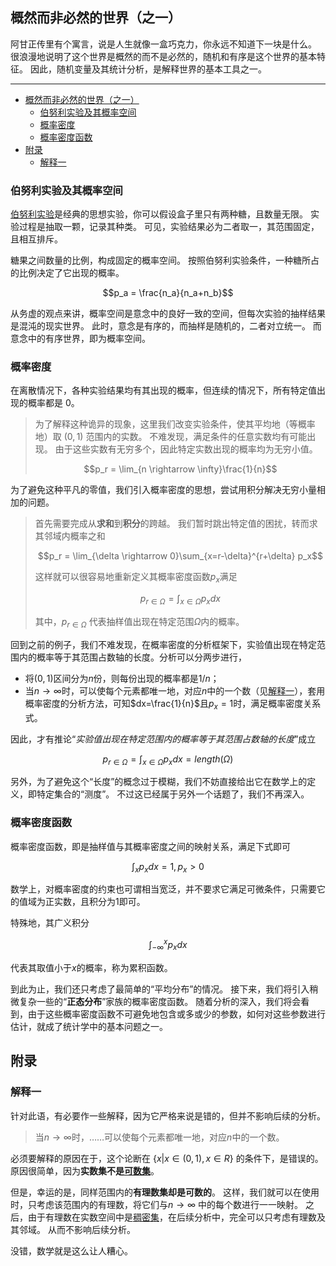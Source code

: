 ## 概然而非必然的世界（之一）

阿甘正传里有个寓言，说是人生就像一盒巧克力，你永远不知道下一块是什么。
很浪漫地说明了这个世界是概然的而不是必然的，随机和有序是这个世界的基本特征。
因此，随机变量及其统计分析，是解释世界的基本工具之一。

---
- [概然而非必然的世界（之一）](#概然而非必然的世界之一)
	- [伯努利实验及其概率空间](#伯努利实验及其概率空间)
	- [概率密度](#概率密度)
	- [概率密度函数](#概率密度函数)
- [附录](#附录)
	- [解释一](#解释一)


### 伯努利实验及其概率空间

[伯努利实验](https://www.sciencedirect.com/topics/mathematics/bernoulli-trial#:~:text=A%20Bernoulli%20trial%20is%20an%20experiment%20that%20results,of%20success%20and%20probability%20of%20failure%20as%20follows%3A "伯努利实验")是经典的思想实验，你可以假设盒子里只有两种糖，且数量无限。
实验过程是抽取一颗，记录其种类。
可见，实验结果必为二者取一，其范围固定，且相互排斥。

糖果之间数量的比例，构成固定的概率空间。
按照伯努利实验条件，一种糖所占的比例决定了它出现的概率。

$$p_a = \frac{n_a}{n_a+n_b}$$

从务虚的观点来讲，概率空间是意念中的良好一致的空间，但每次实验的抽样结果是混沌的现实世界。
此时，意念是有序的，而抽样是随机的，二者对立统一。
而意念中的有序世界，即为概率空间。

### 概率密度

在离散情况下，各种实验结果均有其出现的概率，但连续的情况下，所有特定值出现的概率都是 $0$。

> 为了解释这种诡异的现象，这里我们改变实验条件，使其平均地（等概率地）取 $(0, 1)$ 范围内的实数。
> 不难发现，满足条件的任意实数均有可能出现。
> 由于这些实数有无穷多个，因此特定实数出现的概率均为无穷小值。
>
> $$p_r = \lim_{n \rightarrow \infty}\frac{1}{n}$$

为了避免这种平凡的零值，我们引入概率密度的思想，尝试用积分解决无穷小量相加的问题。

> 首先需要完成从**求和**到**积分**的跨越。
> 我们暂时跳出特定值的困扰，转而求其邻域内概率之和
>
> $$p_r = \lim_{\delta \rightarrow 0}\sum_{x=r-\delta}^{r+\delta} p_x$$
>
> 这样就可以很容易地重新定义其概率密度函数$p_x$满足
>
> $$p_{r \in \Omega} = \int_{x \in \Omega}p_x dx$$
>
> 其中，$p_{r \in \Omega}$ 代表抽样值出现在特定范围$\Omega$内的概率。

回到之前的例子，我们不难发现，在概率密度的分析框架下，实验值出现在特定范围内的概率等于其范围占数轴的长度。分析可以分两步进行，

- 将$(0, 1)$区间分为$n$份，则每份出现的概率都是$1/n$；
- 当$n \rightarrow \infty$时，可以使每个元素都唯一地，对应$n$中的一个数（见[解释一](#解释一 "解释一")），套用概率密度的分析方法，可知$dx=\frac{1}{n}$且$p_x=1$时，满足概率密度关系式。

因此，才有推论“_实验值出现在特定范围内的概率等于其范围占数轴的长度_”成立

$$p_{r\in \Omega}=\int_{x \in \Omega} p_x dx=length(\Omega)$$

另外，为了避免这个“长度”的概念过于模糊，我们不妨直接给出它在数学上的定义，即特定集合的“测度”。
不过这已经属于另外一个话题了，我们不再深入。

### 概率密度函数

概率密度函数，即是抽样值与其概率密度之间的映射关系，满足下式即可

$$\int_x p_x dx=1, p_x > 0$$

数学上，对概率密度的约束也可谓相当宽泛，并不要求它满足可微条件，只需要它的值域为正实数，且积分为$1$即可。

特殊地，其广义积分

$$\int_{-\infty}^{x} p_x dx$$

代表其取值小于$x$的概率，称为累积函数。

到此为止，我们还只考虑了最简单的“平均分布”的情况。
接下来，我们将引入稍微复杂一些的“**正态分布**”家族的概率密度函数。
随着分析的深入，我们将会看到，由于这些概率密度函数不可避免地包含或多或少的参数，如何对这些参数进行估计，就成了统计学中的基本问题之一。

## 附录

### 解释一

针对此语，有必要作一些解释，因为它严格来说是错的，但并不影响后续的分析。

> 当$n \rightarrow \infty$时，……可以使每个元素都唯一地，对应$n$中的一个数。

必须要解释的原因在于，这个论断在 $\{x|x \in (0, 1), x \in R\}$ 的条件下，是错误的。
原因很简单，因为**实数集不是[可数集](https://mathworld.wolfram.com/CountableSet.html "可数集")**。

但是，幸运的是，同样范围内的**有理数集却是可数的**。
这样，我们就可以在使用时，只考虑该范围内的有理数，将它们与$n \rightarrow \infty$ 中的每个数进行一一映射。
之后，由于有理数在实数空间中是[稠密集](https://mathworld.wolfram.com/Dense.html "稠密集")，在后续分析中，完全可以只考虑有理数及其邻域。
从而不影响后续分析。

没错，数学就是这么让人糟心。
